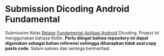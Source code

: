 # Submission Dicoding Android Fundamental

Submission Kelas [Belajar Fundamental Aplikasi Android](https://www.dicoding.com/academies/14) Dicoding. Project ini menggunakan bahasa Kotlin. **Perlu diingat bahwa repository ini dapat digunakan sebagai bahan referensi sehingga diharapkan tidak asal copy paste code**. Salam sukses dan semoga bermanfaat.
